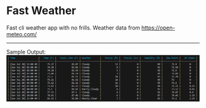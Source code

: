# Fast Weather
Fast cli weather app with no frills.
Weather data from https://open-meteo.com/

---

Sample Output:
![alt text](https://github.com/vyong1/fast-weather/blob/main/readme_images/OutputExample.png "Sample output")
